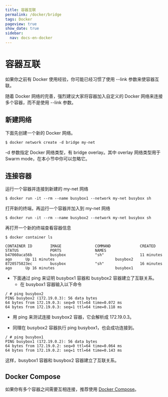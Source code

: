 ```yaml
---
title: 容器互联
permalink: /docker/bridge
tags: Docker
pageview: true
show_date: true
sidebar:
  nav: docs-en-docker
---
```

# 容器互联
如果你之前有 Docker 使用经验，你可能已经习惯了使用 --link 参数来使容器互联。

随着 Docker 网络的完善，强烈建议大家将容器加入自定义的 Docker 网络来连接多个容器，而不是使用 --link 参数。

## 新建网络
下面先创建一个新的 Docker 网络。
```
$ docker network create -d bridge my-net
```
-d 参数指定 Docker 网络类型，有 bridge overlay。其中 overlay 网络类型用于 Swarm mode，在本小节中你可以忽略它。

## 连接容器
运行一个容器并连接到新建的 my-net 网络
```
$ docker run -it --rm --name busybox1 --network my-net busybox sh
```

打开新的终端，再运行一个容器并加入到 my-net 网络
```
$ docker run -it --rm --name busybox2 --network my-net busybox sh
```

再打开一个新的终端查看容器信息
```
$ docker container ls

CONTAINER ID        IMAGE               COMMAND             CREATED             STATUS              PORTS               NAMES
b47060aca56b        busybox             "sh"                11 minutes ago      Up 11 minutes                           busybox2
8720575823ec        busybox             "sh"                16 minutes ago      Up 16 minutes                           busybox1
```

- 下面通过 ping 来证明 busybox1 容器和 busybox2 容器建立了互联关系。
  - 在 busybox1 容器输入以下命令
```
/ # ping busybox2
PING busybox2 (172.19.0.3): 56 data bytes
64 bytes from 172.19.0.3: seq=0 ttl=64 time=0.072 ms
64 bytes from 172.19.0.3: seq=1 ttl=64 time=0.118 ms
```
- 用 ping 来测试连接 busybox2 容器，它会解析成 172.19.0.3。

 - 同理在 busybox2 容器执行 ping busybox1，也会成功连接到。
```
/ # ping busybox1
PING busybox1 (172.19.0.2): 56 data bytes
64 bytes from 172.19.0.2: seq=0 ttl=64 time=0.064 ms
64 bytes from 172.19.0.2: seq=1 ttl=64 time=0.143 ms
```
这样，busybox1 容器和 busybox2 容器建立了互联关系。

## Docker Compose
如果你有多个容器之间需要互相连接，推荐使用 [Docker Compose](https://yeasy.gitbooks.io/docker_practice/compose)。
